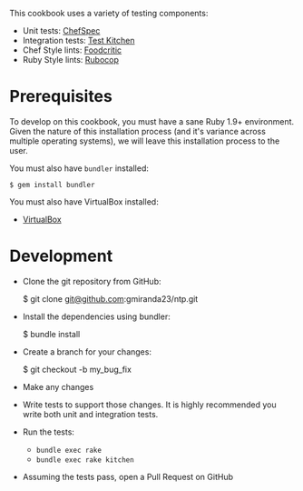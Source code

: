 This cookbook uses a variety of testing components:
- Unit tests: [ChefSpec](https://github.com/acrmp/chefspec)
- Integration tests: [Test Kitchen](https://github.com/chef/test-kitchen)
- Chef Style lints: [Foodcritic](https://github.com/acrmp/foodcritic)
- Ruby Style lints: [Rubocop](https://github.com/bbatsov/rubocop)

# Prerequisites
To develop on this cookbook, you must have a sane Ruby 1.9+ environment. Given the nature of this installation process (and it's variance across multiple operating systems), we will leave this installation process to the user.

You must also have `bundler` installed:

```
$ gem install bundler
```

You must also have VirtualBox installed:
- [VirtualBox](https://virtualbox.org)

# Development
- Clone the git repository from GitHub:

   $ git clone git@github.com:gmiranda23/ntp.git

- Install the dependencies using bundler:

   $ bundle install

- Create a branch for your changes:

   $ git checkout -b my_bug_fix

- Make any changes
- Write tests to support those changes. It is highly recommended you write both unit and integration tests.
- Run the tests:
  - `bundle exec rake`
  - `bundle exec rake kitchen`

- Assuming the tests pass, open a Pull Request on GitHub
